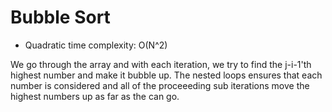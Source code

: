 # Bubble Sort

- Quadratic time complexity: O(N^2)

We go through the array and with each iteration, we try to find the j-i-1'th highest number and make it bubble up. The nested loops ensures that each number is considered and all of the proceeeding sub iterations move the highest numbers up as far as the can go.
